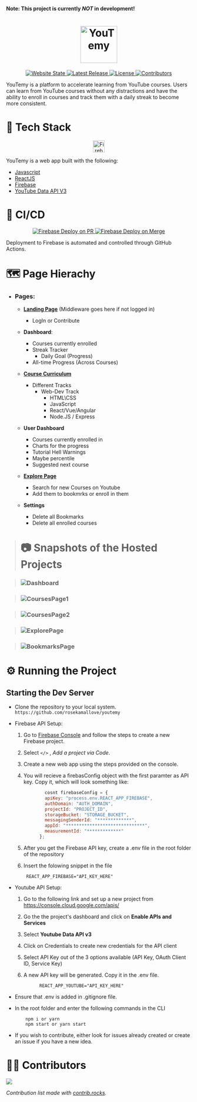 **Note: This project is currently _NOT_ in development!**
<!-- Logo Block -->
<h1 align="center">
	<a href="https://youtemy.tech"><img height=100 src="src/Components/Navbar/Logo.png" alt="YouTemy"/></a>
</h1>

<!-- Main Badges Block (for Quick Actions) -->
<p align="center">
    <a href="https://youtemy.tech">
        	<img src="https://img.shields.io/website?down_color=red&down_message=down&label=Website%20Status&up_color=green&up_message=online&url=https%3A%2F%2Fyoutemy.tech" alt="Website State">
	</a>
	<a href="https://github.com/rosekamallove/youtemy/releases">
        	<img src="https://img.shields.io/github/v/release/rosekamallove/youtemy" alt="Latest Release">
	</a>
    <a href="https://github.com/rosekamallove/youtemy/blob/main/LICENSE">
        	<img src="https://img.shields.io/github/license/rosekamallove/youtemy?color=blue" alt="License">
	</a>
    <a href="https://github.com/rosekamallove/youtemy/graphs/contributors">
        	<img src="https://img.shields.io/github/contributors/rosekamallove/youtemy?color=green" alt="Contributors">
	</a>
</p>

YouTemy is a platform to accelerate learning from YouTube courses. Users can learn from YouTube courses without any distractions and have the ability to enroll in courses and track them with a daily streak to become more consistent.

<!-- Tech Stack Block -->
# 🚀 Tech Stack
<p align="center">
    <a href="https://firebase.google.com"><img width=32 height=32 src="https://firebase.google.com/downloads/brand-guidelines/SVG/logo-logomark.svg" alt="Firebase logo"></a>
</p>

YouTemy is a web app built with the following:
* [Javascript](https://www.javascript.com)
* [ReactJS](https://reactjs.org/)
* [Firebase](https://firebase.google.com)
* [YouTube Data API V3](https://developers.google.com/youtube/v3)

<!-- CI/CD Block -->
# 🤖 CI/CD
<p align="center">
    <a href="https://github.com/rosekamallove/youtemy/actions/workflows/firebase-hosting-pull-request.yml">
        	<img src="https://github.com/rosekamallove/youtemy/actions/workflows/firebase-hosting-pull-request.yml/badge.svg" alt="Firebase Deploy on PR">
	</a>
    <a href="https://github.com/rosekamallove/youtemy/actions/workflows/firebase-hosting-pull-request.yml">
        	<img src="https://github.com/rosekamallove/youtemy/actions/workflows/firebase-hosting-merge.yml/badge.svg" alt="Firebase Deploy on Merge">
	</a>
</p>
Deployment to Firebase is automated and controlled through GitHub Actions.

<!-- Page Hierarchy Block -->
  # 🗺 Page Hierachy

- ### Pages:
    - [**Landing Page**](https://youtemy.tech/) (Middleware goes here if not logged in)
      - LogIn or Contribute 
    - **Dashboard**:
        - Courses currently enrolled
        - Streak Tracker
            - Daily Goal (Progress)
        - All-time Progress (Across Courses)

    - [**Course Curriculum**](https://youtemy.tech/courses)
        - Different Tracks
            - Web-Dev Track
                - HTML\CSS
                - JavaScript
                - React/Vue/Angular
                - Node.JS / Express

    - **User Dashboard**
        - Courses currently enrolled in
        - Charts for the progress
        - Tutorial Hell Warnings
        - Maybe percentile
        - Suggested next course

    - [**Explore Page**](https://youtemy.tech/explore)
        - Search for new Courses on Youtube
        - Add them to bookmrks or enroll in them
        
     - **Settings**
        - Delete all Bookmarks
        - Delete all enrolled courses

<!-- Snapshot Block -->
> # 📷 Snapshots of the Hosted Projects

> ### ![Dashboard](protoypes/Website1.png)

> ### ![CoursesPage1](protoypes/Website2.png)

> ### ![CoursesPage2](protoypes/Website3.png)

> ### ![ExplorePage](protoypes/Website4.png)

> ### ![BookmarksPage](protoypes/Website5.png)

<!-- Development Block -->
# ⚙ Running the Project

## Starting the Dev Server
- Clone the repository to your local system. `https://github.com/rosekamallove/youtemy`

-  Firebase API Setup:

    1. Go to [Firebase Console](https://console.firebase.google.com) and follow the steps to create a new Firebase project.
    2. Select `</>` , *Add a project via Code*.

    3. Create a new web app using the steps provided on the console.

    4. You will recieve a firebasConfig object with the first paramter as API key. Copy it, which will look something like:
     
        ```js
                cosnt firebaseConfig = {
                apiKey: "process.env.REACT_APP_FIREBASE",
                authDomain: "AUTH_DOMAIN",
                projectId: "PROJECT_ID",
                storageBucket: "STORAGE_BUCKET",
                messagingSenderId: "*************",
                appId: "******************************",
                measurementId: "*************"
              };
        ```

    5. After you get the Firebase API key, create a .env file in the root folder of the repository

    6. Insert the folowing snippet in the file

            REACT_APP_FIREBASE="API_KEY_HERE"
      
  - Youtube API Setup:
    1. Go to the following link and set up a new project from <https://console.cloud.google.com/apis/>

    2. Go the the project's dashboard and click on **Enable APIs and Services**

    3. Select **Youtube Data API v3**

    4. Click on Credentials to create new credentials for the API client

    5. Select API Key out of the 3 options available (API Key, OAuth Client ID, Service Key)

    6. A new API key will be generated. Copy it in the .env file.

                 REACT_APP_YOUTUBE="API_KEY_HERE"

  - Ensure that .env is added in .gitignore file.

  -  In the root folder and enter the following commands in the CLI
   
             npm i or yarn
             npm start or yarn start
  -  If you wish to contribute, either look for issues already created or create an issue if you have a new idea.

# 👨‍🔬 Contributors
<a href="https://github.com/rosekamallove/youtemy/graphs/contributors">
  <img src="https://contrib.rocks/image?repo=rosekamallove/youtemy" />
</a>

_Contribution list made with [contrib.rocks](https://contrib.rocks)._

<!-- 
### MVP Flow:
![NavBar](protoypes/Youtemy-Flow.png) -->

<!-- ### MVP Mockups:

**Navbar and Footer:**
![NavBar](protoypes/NavBar.jpg)
![Footer](protoypes/Footer.jpg)
**Dashboard:**
![Dashboard](protoypes/Dashboard.jpg)

**Course Curriculam:**
![CourseCurriculam](protoypes/Course-Curriculum.jpg)

**Video Player:**
![Player](protoypes/Player.png) -->
